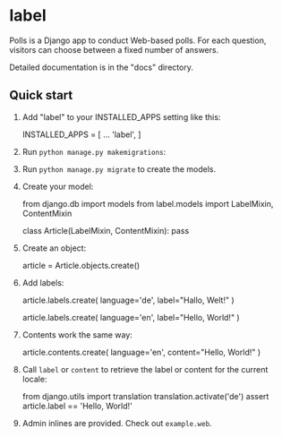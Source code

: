 label
=====

Polls is a Django app to conduct Web-based polls. For each question,
visitors can choose between a fixed number of answers.

Detailed documentation is in the "docs" directory.

Quick start
-----------

1. Add "label" to your INSTALLED_APPS setting like this:

    INSTALLED_APPS = [
        ...
        'label',
    ]

2. Run ``python manage.py makemigrations``:

3. Run ``python manage.py migrate`` to create the models.

4. Create your model:

    from django.db import models
    from label.models import LabelMixin, ContentMixin

    class Article(LabelMixin, ContentMixin):
        pass

5. Create an object:

    article = Article.objects.create()

6. Add labels:

    article.labels.create(
        language='de',
        label="Hallo, Welt!"
    )

    article.labels.create(
        language='en',
        label="Hello, World!"
    )

7. Contents work the same way:

    article.contents.create(
        language='en',
        content="Hello, World!"
    )

8. Call ```label``` or ```content``` to retrieve the label or content for the current locale:

    from django.utils import translation
    translation.activate('de')
    assert article.label == 'Hello, World!'

9. Admin inlines are provided. Check out ```example.web```.
